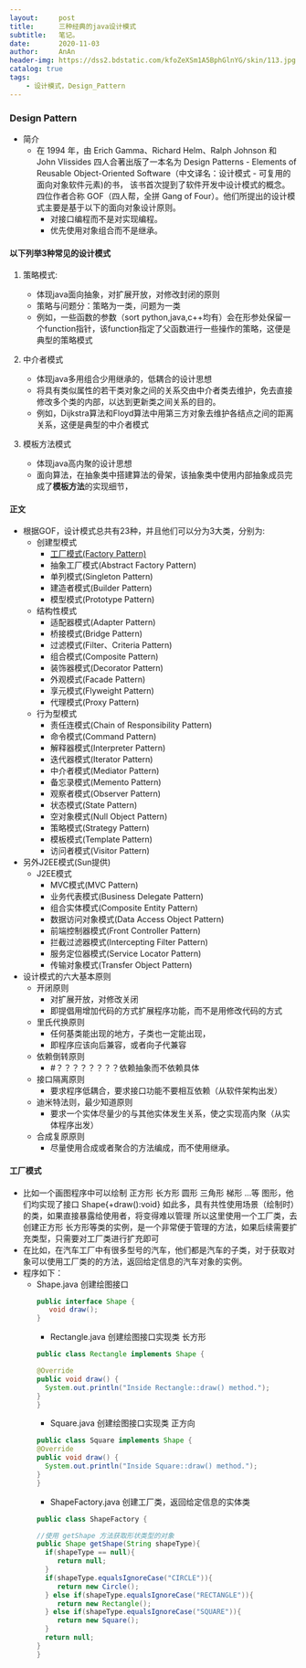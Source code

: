 ```yaml
---
layout:     post
title:      三种经典的java设计模式
subtitle:   笔记。
date:       2020-11-03
author:     AnAn
header-img: https://dss2.bdstatic.com/kfoZeXSm1A5BphGlnYG/skin/113.jpg
catalog: true
tags:
    - 设计模式，Design_Pattern
---
```

### Design Pattern
- 简介
    - 在 1994 年，由 Erich Gamma、Richard Helm、Ralph Johnson 和 John Vlissides 四人合著出版了一本名为
    Design Patterns - Elements of Reusable Object-Oriented Software（中文译名：设计模式 - 可复用的面向对象软件元素)的书，
    该书首次提到了软件开发中设计模式的概念。
    四位作者合称 GOF（四人帮，全拼 Gang of Four）。他们所提出的设计模式主要是基于以下的面向对象设计原则。
      - 对接口编程而不是对实现编程。
      - 优先使用对象组合而不是继承。
#### 以下列举3种常见的设计模式
1. 策略模式:

    - 体现java面向抽象，对扩展开放，对修改封闭的原则
    - 策略与问题分：策略为一类，问题为一类
    - 例如，一些函数的参数（sort python,java,c++均有）会在形参处保留一个function指针，该function指定了父函数进行一些操作的策略，这便是典型的策略模式

2. 中介者模式

    - 体现java多用组合少用继承的，低耦合的设计思想
    - 将具有类似属性的若干类对象之间的关系交由中介者类去维护，免去直接修改多个类的内部，以达到更新类之间关系的目的。
   - 例如，Dijkstra算法和Floyd算法中用第三方对象去维护各结点之间的距离关系，这便是典型的中介者模式

3. 模板方法模式

    - 体现java高内聚的设计思想
    - 面向算法，在抽象类中搭建算法的骨架，该抽象类中使用内部抽象成员完成了**模板方法**的实现细节，
#### 正文
- 根据GOF，设计模式总共有23种，并且他们可以分为3大类，分别为:
  - 创建型模式
    - [工厂模式(Factory Pattern)](#工厂模式)
    - 抽象工厂模式(Abstract Factory Pattern)
    - 单列模式(Singleton Pattern)
    - 建造者模式(Builder Pattern)
    - 模型模式(Prototype Pattern)
  - 结构性模式
    - 适配器模式(Adapter Pattern)
    - 桥接模式(Bridge Pattern)
    - 过滤模式(Filter、Criteria Pattern)
    - 组合模式(Composite Pattern)
    - 装饰器模式(Decorator Pattern)
    - 外观模式(Facade Pattern)
    - 享元模式(Flyweight Pattern)
    - 代理模式(Proxy Pattern)
  - 行为型模式
    - 责任连模式(Chain of Responsibility Pattern)
    - 命令模式(Command Pattern)
    - 解释器模式(Interpreter Pattern)
    - 迭代器模式(Iterator Pattern)
    - 中介者模式(Mediator Pattern)
    - 备忘录模式(Memento Pattern)
    - 观察者模式(Observer Pattern)
    - 状态模式(State Pattern)
    - 空对象模式(Null Object Pattern)
    - 策略模式(Strategy Pattern)
    - 模板模式(Template Pattern)
    - 访问者模式(Visitor Pattern)
- 另外J2EE模式(Sun提供)
  - J2EE模式
    - MVC模式(MVC Pattern)
    - 业务代表模式(Business Delegate Pattern)
    - 组合实体模式(Composite Entity Pattern)
    - 数据访问对象模式(Data Access Object Pattern)
    - 前端控制器模式(Front Controller Pattern)
    - 拦截过滤器模式(Intercepting Filter Pattern)
    - 服务定位器模式(Service Locator Pattern)
    - 传输对象模式(Transfer Object Pattern)
- 设计模式的六大基本原则
  - 开闭原则
    - 对扩展开放，对修改关闭
    - 即提倡用增加代码的方式扩展程序功能，而不是用修改代码的方式
  - 里氏代换原则
    - 任何基类能出现的地方，子类也一定能出现，
    - 即程序应该向后兼容，或者向子代兼容
  - 依赖倒转原则
    - #？？？？？？？？依赖抽象而不依赖具体
  - 接口隔离原则
    - 要求程序低耦合，要求接口功能不要相互依赖（从软件架构出发）
  - 迪米特法则，最少知道原则
    - 要求一个实体尽量少的与其他实体发生关系，使之实现高内聚（从实体程序出发）
  - 合成复原原则
    - 尽量使用合成或者聚合的方法编成，而不使用继承。
#### 工厂模式
- 比如一个画图程序中可以绘制 正方形 长方形 圆形 三角形 梯形 ...等 图形，他们均实现了接口 Shape{+draw():void}
如此多，具有共性使用场景（绘制时）的类，如果直接暴露给使用者，将变得难以管理
所以这里使用一个工厂类，去创建正方形 长方形等类的实例，是一个非常便于管理的方法，如果后续需要扩充类型，只需要对工厂类进行扩充即可
- 在比如，在汽车工厂中有很多型号的汽车，他们都是汽车的子类，对于获取对象可以使用工厂类的的方法，返回给定信息的汽车对象的实例。
- 程序如下：
  - Shape.java 创建绘图接口
    ```java
    public interface Shape {
       void draw();
    }
    ```
    - Rectangle.java 创建绘图接口实现类 长方形
    ```java
    public class Rectangle implements Shape {
    
    @Override
    public void draw() {
      System.out.println("Inside Rectangle::draw() method.");
    }
    }
    ```
    - Square.java 创建绘图接口实现类 正方向
    ```java
    public class Square implements Shape {
    @Override
    public void draw() {
      System.out.println("Inside Square::draw() method.");
    }
    }
    ```
    - ShapeFactory.java 创建工厂类，返回给定信息的实体类
    ```java
    public class ShapeFactory {
    
    //使用 getShape 方法获取形状类型的对象
    public Shape getShape(String shapeType){
      if(shapeType == null){
         return null;
      }  
      if(shapeType.equalsIgnoreCase("CIRCLE")){
         return new Circle();
      } else if(shapeType.equalsIgnoreCase("RECTANGLE")){
         return new Rectangle();
      } else if(shapeType.equalsIgnoreCase("SQUARE")){
         return new Square();
      }
      return null;
    }
    }
    ```
